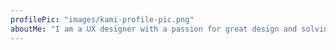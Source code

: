 ```yaml
---
profilePic: "images/kami-profile-pic.png"
aboutMe: "I am a UX designer with a passion for great design and solving problems. I have experience in end-to-end design and development of mobile applications in supply-chain area for 2 years. My area of expertise is in mobile ERP UX. Prior to my experience in the industry, I have been in academic research for 3 years at the University of Kansas."
---
```

